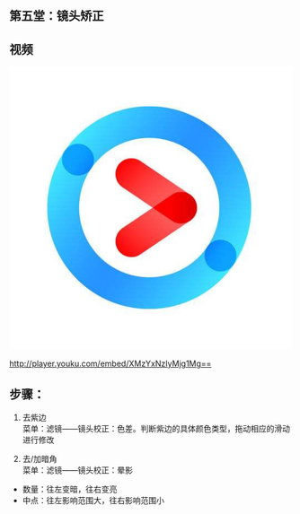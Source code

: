 ## 第五堂：镜头矫正

## 视频  
[![YouKu视频-镜头矫正](static/5761673-dedfeff368d78c03.jpg)](http://player.youku.com/embed/XMzYxNzIyMjg1Mg==)  

http://player.youku.com/embed/XMzYxNzIyMjg1Mg==  

## 步骤：
1. 去紫边  
菜单：滤镜——镜头校正：色差。判断紫边的具体颜色类型，拖动相应的滑动进行修改

2. 去/加暗角  
菜单：滤镜——镜头校正：晕影  
 - 数量：往左变暗，往右变亮
 - 中点：往左影响范围大，往右影响范围小
